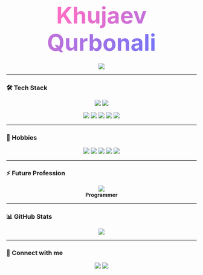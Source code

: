 <h1 align="center">
  <span style="font-size: 60px; background: linear-gradient(90deg, #ff6ec4, #7873f5); -webkit-background-clip: text; color: transparent;">
    Khujaev Qurbonali
  </span>
</h1>

<p align="center">
  <img src="https://img.shields.io/badge/New%20GitHub%20Account-🚀-brightgreen?style=for-the-badge" />
</p>

---

### 🛠️ Tech Stack
<p align="center">
  <!-- Большие круглые значки -->
  <img src="https://img.shields.io/badge/C-00599C?style=for-the-badge&logo=c&logoColor=white&labelColor=00599C&rounded=true&logoWidth=50" />
  <img src="https://img.shields.io/badge/Python-3776AB?style=for-the-badge&logo=python&logoColor=white&labelColor=3776AB&rounded=true&logoWidth=50" />
</p>

<p align="center">
  <!-- Маленькие значки -->
  <img src="https://img.shields.io/badge/HTML-E34F26?style=flat&logo=html5&logoColor=white" />
  <img src="https://img.shields.io/badge/CSS-1572B6?style=flat&logo=css3&logoColor=white" />
  <img src="https://img.shields.io/badge/JavaScript-F7DF1E?style=flat&logo=javascript&logoColor=black" />
  <img src="https://img.shields.io/badge/Scratch_2-FFCC00?style=flat&logo=scratch&logoColor=black" />
  <img src="https://img.shields.io/badge/Designer-FF69B4?style=flat&logo=figma&logoColor=white" />
</p>

<!--<p align="center"><b>AI/ROBOT Programmer</b></p>-->

---

### 🎯 Hobbies
<p align="center">
  <img src="https://img.shields.io/badge/Programming-1abc9c?style=for-the-badge&logo=python&logoColor=white" />
  <img src="https://img.shields.io/badge/Skate-e74c3c?style=for-the-badge" />
  <img src="https://img.shields.io/badge/Electric_Skateboard-8e44ad?style=for-the-badge" />
  <img src="https://img.shields.io/badge/Bicycle-f1c40f?style=for-the-badge" />
  <img src="https://img.shields.io/badge/Motorcycle-2ecc71?style=for-the-badge" />
</p>

---

### ⚡ Future Profession
<p align="center">
  <img src="https://img.shields.io/badge/AI_Robot-00ffff?style=for-the-badge" />
  <br>
  <b>Programmer</b>
</p>

---

### 📊 GitHub Stats
<p align="center">
  <img src="https://github-readme-stats.vercel.app/api?username=Ali-robot6660&show_icons=true&theme=radical&count_private=true" />
</p>

---

### 🔗 Connect with me
<p align="center">
  <a href="mailto:khujaev.qurbonali6660@gmail.com"><img src="https://img.shields.io/badge/Email-FF0000?style=for-the-badge&logo=gmail&logoColor=white"/></a>
  <a href="https://github.com/Ali-robot6660"><img src="https://img.shields.io/badge/GitHub-181717?style=for-the-badge&logo=github&logoColor=white"/></a>
</p>

